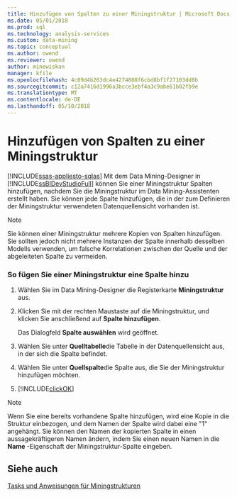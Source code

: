```yaml
---
title: Hinzufügen von Spalten zu einer Miningstruktur | Microsoft Docs
ms.date: 05/01/2018
ms.prod: sql
ms.technology: analysis-services
ms.custom: data-mining
ms.topic: conceptual
ms.author: owend
ms.reviewer: owend
author: minewiskan
manager: kfile
ms.openlocfilehash: 4c09d4b263dc4e4274888f6cbd8bf1f27103dd8b
ms.sourcegitcommit: c12a7416d1996a3bcce3ebf4a3c9abe61b02fb9e
ms.translationtype: MT
ms.contentlocale: de-DE
ms.lasthandoff: 05/10/2018
---
```

# <a name="add-columns-to-a-mining-structure"></a>Hinzufügen von Spalten zu einer Miningstruktur
[!INCLUDE[ssas-appliesto-sqlas](../../includes/ssas-appliesto-sqlas.md)]
  Mit dem Data Mining-Designer in [!INCLUDE[ssBIDevStudioFull](../../includes/ssbidevstudiofull-md.md)] können Sie einer Miningstruktur Spalten hinzufügen, nachdem Sie die Miningstruktur im Data Mining-Assistenten erstellt haben. Sie können jede Spalte hinzufügen, die in der zum Definieren der Miningstruktur verwendeten Datenquellensicht vorhanden ist.  
  
> [!NOTE]  
>  Sie können einer Miningstruktur mehrere Kopien von Spalten hinzufügen. Sie sollten jedoch nicht mehrere Instanzen der Spalte innerhalb desselben Modells verwenden, um falsche Korrelationen zwischen der Quelle und der abgeleiteten Spalte zu vermeiden.  
  
### <a name="to-add-a-column-to-a-mining-structure"></a>So fügen Sie einer Miningstruktur eine Spalte hinzu  
  
1.  Wählen Sie im Data Mining-Designer die Registerkarte **Miningstruktur** aus.  
  
2.  Klicken Sie mit der rechten Maustaste auf die Miningstruktur, und klicken Sie anschließend auf **Spalte hinzufügen**.  
  
     Das Dialogfeld **Spalte auswählen** wird geöffnet.  
  
3.  Wählen Sie unter **Quelltabelle**die Tabelle in der Datenquellensicht aus, in der sich die Spalte befindet.  
  
4.  Wählen Sie unter **Quellspalte**die Spalte aus, die Sie der Miningstruktur hinzufügen möchten.  
  
5.  [!INCLUDE[clickOK](../../includes/clickok-md.md)]  
  
> [!NOTE]  
>  Wenn Sie eine bereits vorhandene Spalte hinzufügen, wird eine Kopie in die Struktur einbezogen, und dem Namen der Spalte wird dabei eine "1" angehängt. Sie können den Namen der kopierten Spalte in einen aussagekräftigeren Namen ändern, indem Sie einen neuen Namen in die **Name** -Eigenschaft der Miningstruktur-Spalte eingeben.  
  
## <a name="see-also"></a>Siehe auch  
 [Tasks und Anweisungen für Miningstrukturen](../../analysis-services/data-mining/mining-structure-tasks-and-how-tos.md)  
  
  
